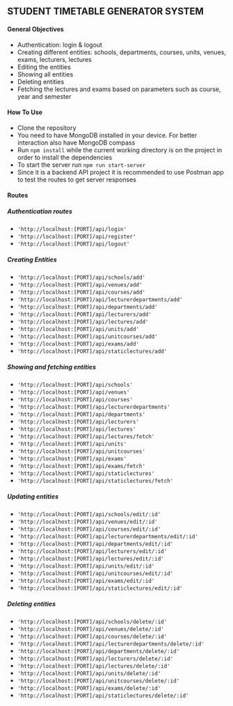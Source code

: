 ## STUDENT TIMETABLE GENERATOR SYSTEM
<h4>General Objectives</h4>
<ul>
<li>Authentication: login & logout</li>
<li>Creating different entities: schools, departments, courses, units, venues, exams, lecturers, lectures</li>
<li>Editing the entities</li>
<li>Showing all entities</li>
<li>Deleting entities</li>
<li>Fetching the lectures and exams based on parameters such as course, year and semester</li>
</ul>
<h4>How To Use</h4>
<ul>
<li>Clone the repository </li>
<li>You need to have MongoDB installed in your device. For better interaction also have MongoDB compass</li>
<li>Run <code>npm install</code> while the current working directory is on the project in order to install the dependencies</li>
<li>To start the server run <code>npm run start-server</code></li>
<li>Since it is a backend API project it is recommended to use Postman app to test the routes to get server responses</li>
</ul>
<h4>Routes</h4>

##### Authentication routes
<ul>
<li><code>'http://localhost:[PORT]/api/login'</code></li>
<li><code>'http://localhost:[PORT]/api/register'</code></li>
<li><code>'http://localhost:[PORT]/api/logout'</code></li>
</ul>

##### Creating Entities
<ul>
<li><code>'http://localhost:[PORT]/api/schools/add'</code></li>
<li><code>'http://localhost:[PORT]/api/venues/add'</code></li>
<li><code>'http://localhost:[PORT]/api/courses/add'</code></li>
<li><code>'http://localhost:[PORT]/api/lecturerdepartments/add'</code></li>
<li><code>'http://localhost:[PORT]/api/departments/add'</code></li>
<li><code>'http://localhost:[PORT]/api/lecturers/add'</code></li>
<li><code>'http://localhost:[PORT]/api/lectures/add'</code></li>
<li><code>'http://localhost:[PORT]/api/units/add'</code></li>
<li><code>'http://localhost:[PORT]/api/unitcourses/add'</code></li>
<li><code>'http://localhost:[PORT]/api/exams/add'</code></li>
<li><code>'http://localhost:[PORT]/api/staticlectures/add'</code></li>
</ul>

##### Showing and fetching entities
<ul>
<li><code>'http://localhost:[PORT]/api/schools'</code></li>
<li><code>'http://localhost:[PORT]/api/venues'</code></li>
<li><code>'http://localhost:[PORT]/api/courses'</code></li>
<li><code>'http://localhost:[PORT]/api/lecturerdepartments'</code></li>
<li><code>'http://localhost:[PORT]/api/departments'</code></li>
<li><code>'http://localhost:[PORT]/api/lecturers'</code></li>
<li><code>'http://localhost:[PORT]/api/lectures'</code></li>
<li><code>'http://localhost:[PORT]/api/lectures/fetch'</code></li>
<li><code>'http://localhost:[PORT]/api/units'</code></li>
<li><code>'http://localhost:[PORT]/api/unitcourses'</code></li>
<li><code>'http://localhost:[PORT]/api/exams'</code></li>
<li><code>'http://localhost:[PORT]/api/exams/fetch'</code></li>
<li><code>'http://localhost:[PORT]/api/staticlectures'</code></li>
<li><code>'http://localhost:[PORT]/api/staticlectures/fetch'</code></li>
</ul>

##### Updating entities
<ul>
<li><code>'http://localhost:[PORT]/api/schools/edit/:id'</code></li>
<li><code>'http://localhost:[PORT]/api/venues/edit/:id'</code></li>
<li><code>'http://localhost:[PORT]/api/courses/edit/:id'</code></li>
<li><code>'http://localhost:[PORT]/api/lecturerdepartments/edit/:id'</code></li>
<li><code>'http://localhost:[PORT]/api/departments/edit/:id'</code></li>
<li><code>'http://localhost:[PORT]/api/lecturers/edit/:id'</code></li>
<li><code>'http://localhost:[PORT]/api/lectures/edit/:id'</code></li>
<li><code>'http://localhost:[PORT]/api/units/edit/:id'</code></li>
<li><code>'http://localhost:[PORT]/api/unitcourses/edit/:id'</code></li>
<li><code>'http://localhost:[PORT]/api/exams/edit/:id'</code></li>
<li><code>'http://localhost:[PORT]/api/staticlectures/edit/:id'</code></li>
</ul>

##### Deleting entities
<ul>
<li><code>'http://localhost:[PORT]/api/schools/delete/:id'</code></li>
<li><code>'http://localhost:[PORT]/api/venues/delete/:id'</code></li>
<li><code>'http://localhost:[PORT]/api/courses/delete/:id'</code></li>
<li><code>'http://localhost:[PORT]/api/lecturerdepartments/delete/:id'</code></li>
<li><code>'http://localhost:[PORT]/api/departments/delete/:id'</code></li>
<li><code>'http://localhost:[PORT]/api/lecturers/delete/:id'</code></li>
<li><code>'http://localhost:[PORT]/api/lectures/delete/:id'</code></li>
<li><code>'http://localhost:[PORT]/api/units/delete/:id'</code></li>
<li><code>'http://localhost:[PORT]/api/unitcourses/delete/:id'</code></li>
<li><code>'http://localhost:[PORT]/api/exams/delete/:id'</code></li>
<li><code>'http://localhost:[PORT]/api/staticlectures/delete/:id'</code></li>
</ul>